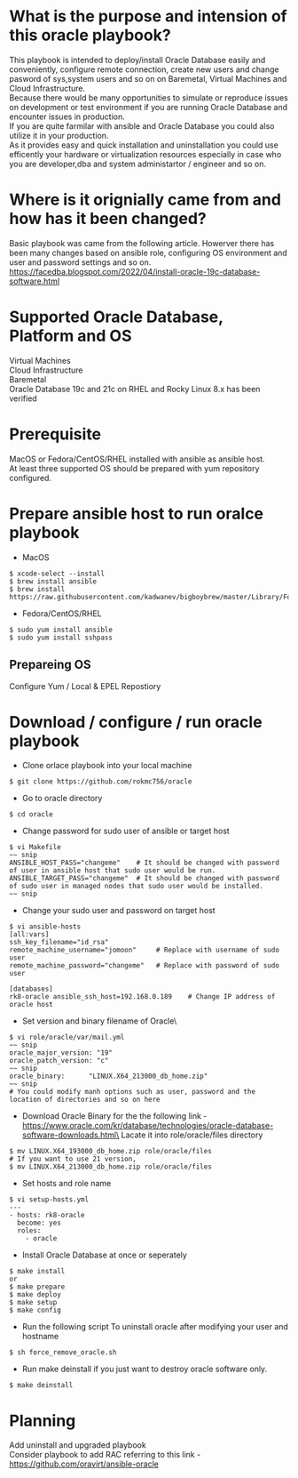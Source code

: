# What is the purpose and intension of this oracle playbook?
This playbook is intended to deploy/install Oracle Database easily and conveniently, configure remote connection, create new users and change pasword of sys,system users and so on on Baremetal, Virtual Machines and Cloud Infrastructure.\
Because there would be many opportunities to simulate or reproduce issues on development or test environment if you are running Oracle Database and encounter issues  in production.\
If you are quite farmilar with ansible and Oracle Database you could also utilize it in your production.\
As it provides easy and quick installation and uninstallation you could use efficently your hardware or virtualization resources especially in case who you are developer,dba and system administartor / engineer and so on.

# Where is it orignially came from and how has it been changed?
Basic playbook was came from the following article. Howerver there has been many changes based on ansible role, configuring OS environment and user and password settings and so on.\
https://facedba.blogspot.com/2022/04/install-oracle-19c-database-software.html

# Supported Oracle Database, Platform and OS
Virtual Machines\
Cloud Infrastructure\
Baremetal\
Oracle Database 19c and 21c on RHEL and Rocky Linux 8.x has been verified

# Prerequisite
MacOS or Fedora/CentOS/RHEL installed with ansible as ansible host.\
At least three supported OS should be prepared with yum repository configured.

# Prepare ansible host to run oralce playbook
* MacOS
~~~
$ xcode-select --install
$ brew install ansible
$ brew install https://raw.githubusercontent.com/kadwanev/bigboybrew/master/Library/Formula/sshpass.rb
~~~

* Fedora/CentOS/RHEL
~~~
$ sudo yum install ansible
$ sudo yum install sshpass
~~~

## Prepareing OS
Configure Yum / Local & EPEL Repostiory

# Download / configure / run oracle playbook
* Clone orlace playbook into your local machine
~~~
$ git clone https://github.com/rokmc756/oracle
~~~
* Go to oracle directory
~~~
$ cd oracle
~~~
* Change password for sudo user of ansible or target host
~~~
$ vi Makefile
~~ snip
ANSIBLE_HOST_PASS="changeme"    # It should be changed with password of user in ansible host that sudo user would be run.
ANSIBLE_TARGET_PASS="changeme"  # It should be changed with password of sudo user in managed nodes that sudo user would be installed.
~~ snip
~~~
* Change your sudo user and password on target host
~~~
$ vi ansible-hosts
[all:vars]
ssh_key_filename="id_rsa"
remote_machine_username="jomoon"     # Replace with username of sudo user
remote_machine_password="changeme"   # Replace with password of sudo user

[databases]
rk8-oracle ansible_ssh_host=192.168.0.189    # Change IP address of oracle host
~~~
* Set version and binary filename of Oracle\
~~~
$ vi role/oracle/var/mail.yml
~~ snip
oracle_major_version: "19"
oracle_patch_version: "c"
~~ snip
oracle_binary:      "LINUX.X64_213000_db_home.zip"
~~ snip
# You could modify manh options such as user, password and the location of directories and so on here
~~~
* Download Oracle Binary for the the following link - https://www.oracle.com/kr/database/technologies/oracle-database-software-downloads.html\
Lacate it into role/oracle/files directory
~~~
$ mv LINUX.X64_193000_db_home.zip role/oracle/files
# If you want to use 21 version,
$ mv LINUX.X64_213000_db_home.zip role/oracle/files
~~~
* Set hosts and role name
~~~
$ vi setup-hosts.yml
---
- hosts: rk8-oracle
  become: yes
  roles:
    - oracle
~~~
* Install Oracle Database at once or seperately
~~~
$ make install
or
$ make prepare
$ make deploy
$ make setup
$ make config
~~~
* Run the following script To uninstall oracle after modifying your user and hostname
~~~
$ sh force_remove_oracle.sh
~~~
* Run make deinstall if you just want to destroy oracle software only.
~~~
$ make deinstall
~~~

# Planning
Add uninstall and upgraded playbook\
Consider playbook to add RAC referring to this link - https://github.com/oravirt/ansible-oracle
